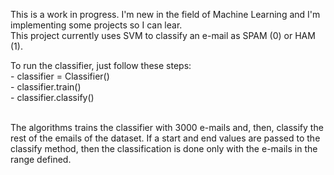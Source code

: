 This is a work in progress. I'm new in the field of Machine Learning and I'm implementing some projects so I can lear.<br />
This project currently uses SVM to classify an e-mail as SPAM (0) or HAM (1).<br />

To run the classifier, just follow these steps:<br />
    - classifier = Classifier()<br />
    - classifier.train()<br />
    - classifier.classify()<br /> <br />

The algorithms trains the classifier with 3000 e-mails and, then, classify the rest of the emails of the dataset.
If a start and end values are passed to the classify method, then the classification is done only with the e-mails
in the range defined.